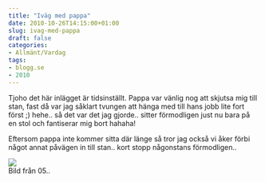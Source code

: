 ```yaml
---
title: "Iväg med pappa"
date: 2010-10-26T14:15:00+01:00
slug: ivag-med-pappa
draft: false
categories:
- Allmänt/Vardag
tags:
- blogg.se
- 2010
---
```

Tjoho det här inlägget är tidsinställt. Pappa var vänlig nog att skjutsa mig till stan, fast då var jag såklart tvungen att hänga med till hans jobb lite fort först ;) hehe.. så det var det jag gjorde.. sitter förmodligen just nu bara på en stol och fantiserar mig bort hahaha!  
  
Eftersom pappa inte kommer sitta där länge så tror jag också vi åker förbi något annat påvägen in till stan.. kort stopp någonstans förmodligen..  
  
  
![](/assets/images/blogg.se/pappii-19dec05_114017502.jpg)  
Bild från 05..